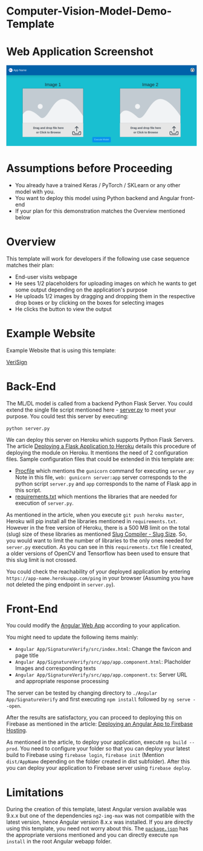 # Computer-Vision-Model-Demo-Template

# Web Application Screenshot

<img src="README_Images/Screenshot.png" />

# Assumptions before Proceeding

* You already have a trained Keras / PyTorch / SKLearn or any other model with you.
* You want to deploy this model using Python backend and Angular front-end
* If your plan for this demonstration matches the Overview mentioned below

# Overview

This template will work for developers if the following use case sequence matches their plan:

* End-user visits webpage
* He sees 1/2 placeholders for uploading images on which he wants to get some output depending on the application's purpose
* He uploads 1/2 images by dragging and dropping them in the respective drop boxes or by clicking on the boxes for selecting images
* He clicks the button to view the output

# Example Website

Example Website that is using this template:

[VeriSign](https://veri-sign.web.app/)

# Back-End

The ML/DL model is called from a backend Python Flask Server. You could extend the single file script mentioned here - [server.py](https://github.com/kartik2112/Computer-Vision-Model-Demo-Template/blob/master/server.py) to meet your purpose. You could test this server by executing:

`python server.py`

We can deploy this server on Heroku which supports Python Flask Servers. The article [Deploying a Flask Application to Heroku](https://stackabuse.com/deploying-a-flask-application-to-heroku/) details this procedure of deploying the module on Heroku. It mentions the need of 2 configuration files. Sample configuration files that could be extended in this template are: 

* [Procfile](https://github.com/kartik2112/Computer-Vision-Model-Demo-Template/blob/master/Procfile) which mentions the `gunicorn` command for executing `server.py` Note in this file, 
  `web: gunicorn server:app` server corresponds to the python script `server.py` and `app` corresponds to the name of Flask app in this script.
* [requirements.txt](https://github.com/kartik2112/Computer-Vision-Model-Demo-Template/blob/master/requirements.txt) which mentions the libraries that are needed for execution of `server.py`.

As mentioned in the article, when you execute `git push heroku master`, Heroku will pip install all the libraries mentioned in `requirements.txt`. However in the free version of Heroku, there is a 500 MB limit on the total (slug) size of these libraries as mentioned [Slug Compiler - Slug Size](https://devcenter.heroku.com/articles/slug-compiler#slug-size). So, you would want to limit the number of libraries to the only ones needed for `server.py` execution. As you can see in this `requirements.txt` file I created, a older versions of OpenCV and Tensorflow has been used to ensure that this slug limit is not crossed. 

You could check the reachability of your deployed application by entering `https://app-name.herokuapp.com/ping` in your browser (Assuming you have not deleted the ping endpoint in `server.py`).

# Front-End

You could modify the [Angular Web App](https://github.com/kartik2112/Computer-Vision-Model-Demo-Template/tree/master/Angular%20App/SignatureVerify) according to your application. 

You might need to update the following items mainly:

* `Angular App/SignatureVerify/src/index.html`: Change the favicon and page title
* `Angular App/SignatureVerify/src/app/app.component.html`: Placholder Images and corresponding texts
* `Angular App/SignatureVerify/src/app/app.component.ts`: Server URL and appropriate response processing

The server can be tested by changing directory to `./Angular App/SignatureVerify` and first executing `npm install` followed by `ng serve --open`.

After the results are satisfactory, you can proceed to deploying this on Firebase as mentioned in the article: [Deploying an Angular App to Firebase Hosting](https://alligator.io/angular/deploying-angular-app-to-firebase/). 

As mentioned in the article, to deploy your application, execute `ng build --prod`. You need to configure your folder so that you can deploy your latest build to Firebase using `firebase login`, `firebase init` (Mention `dist/AppName` depending on the folder created in dist subfolder). After this you can deploy your application to Firebase server using `firebase deploy`.

# Limitations

During the creation of this template, latest Angular version available was 9.x.x but one of the dependencies `ng2-img-max` was not compatible with the latest version, hence Angular version 8.x.x was installed. If you are directly using this template, you need not worry about this. The [`package.json`](https://github.com/kartik2112/Computer-Vision-Model-Demo-Template/blob/master/Angular%20App/SignatureVerify/package.json) has the appropriate versions mentioned and you can directly execute `npm install` in the root Angular webapp folder.

